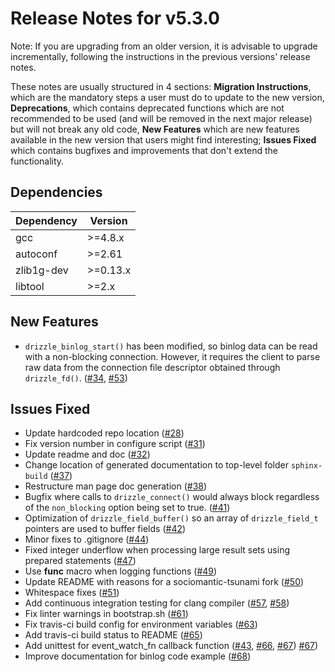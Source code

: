 Release Notes for v5.3.0
========================

Note: If you are upgrading from an older version, it is advisable to upgrade
incrementally, following the instructions in the previous versions' release
notes.

These notes are usually structured in 4 sections: **Migration Instructions**,
which are the mandatory steps a user must do to update to the new version,
**Deprecations**, which contains deprecated functions which are not recommended to
be used (and will be removed in the next major release) but will not break any
old code, **New Features** which are new features available in the new
version that users might find interesting; **Issues Fixed** which contains
bugfixes and improvements that don't extend the functionality.

Dependencies
------------

Dependency | Version
-----------|---------
gcc        | >=4.8.x
autoconf   | >=2.61
zlib1g-dev | >=0.13.x
libtool    | >=2.x

New Features
------------

* `drizzle_binlog_start()` has been modified, so binlog data can be read with a
  non-blocking connection. However, it requires the client to parse raw data
  from the connection file descriptor obtained through `drizzle_fd()`.
    ([#34](https://github.com/sociomantic-tsunami/libdrizzle-redux/pull/34),
     [#53](https://github.com/sociomantic-tsunami/libdrizzle-redux/pull/53))

Issues Fixed
------------

* Update hardcoded repo location
    ([#28](https://github.com/sociomantic-tsunami/libdrizzle-redux/pull28))
* Fix version number in configure script
    ([#31](https://github.com/sociomantic-tsunami/libdrizzle-redux/pull31))
* Update readme and doc
    ([#32](https://github.com/sociomantic-tsunami/libdrizzle-redux/pull32))
* Change location of generated documentation to top-level folder `sphinx-build`
    ([#37](https://github.com/sociomantic-tsunami/libdrizzle-redux/pull/37))
* Restructure man page doc generation
    ([#38](https://github.com/sociomantic-tsunami/libdrizzle-redux/pull38))
* Bugfix where calls to `drizzle_connect()` would always block regardless of the
  `non_blocking` option being set to true.
    ([#41](https://github.com/sociomantic-tsunami/libdrizzle-redux/pull/41))
* Optimization of `drizzle_field_buffer()` so an array of `drizzle_field_t`
  pointers are used to buffer fields
    ([#42](https://github.com/sociomantic-tsunami/libdrizzle-redux/pull/42))
* Minor fixes to .gitignore
    ([#44](https://github.com/sociomantic-tsunami/libdrizzle-redux/pull44))
* Fixed integer underflow when processing large result sets using prepared
  statements
    ([#47](https://github.com/sociomantic-tsunami/libdrizzle-redux/pull/47))
* Use __func__ macro when logging functions
    ([#49](https://github.com/sociomantic-tsunami/libdrizzle-redux/pull49))
* Update README with reasons for a sociomantic-tsunami fork
    ([#50](https://github.com/sociomantic-tsunami/libdrizzle-redux/pull50))
* Whitespace fixes
    ([#51](https://github.com/sociomantic-tsunami/libdrizzle-redux/pull51))
* Add continuous integration testing for clang compiler
    ([#57](https://github.com/sociomantic-tsunami/libdrizzle-redux/pull/57),
     [#58](https://github.com/sociomantic-tsunami/libdrizzle-redux/pull/58))
* Fix linter warnings in bootstrap.sh
    ([#61](https://github.com/sociomantic-tsunami/libdrizzle-redux/pull61))
* Fix travis-ci build config for environment variables
    ([#63](https://github.com/sociomantic-tsunami/libdrizzle-redux/pull63))
* Add travis-ci build status to README
    ([#65](https://github.com/sociomantic-tsunami/libdrizzle-redux/pull65))
* Add unittest for event_watch_fn callback function
    ([#43](https://github.com/sociomantic-tsunami/libdrizzle-redux/pull/43),
     [#66](https://github.com/sociomantic-tsunami/libdrizzle-redux/pull/66),
     [#67](https://github.com/sociomantic-tsunami/libdrizzle-redux/pull/67))
     [#67](https://github.com/sociomantic-tsunami/libdrizzle-redux/pull/70))
* Improve documentation for binlog code example
    ([#68](https://github.com/sociomantic-tsunami/libdrizzle-redux/pull68))
